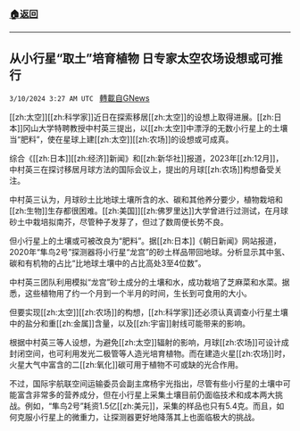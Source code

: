 ###  [:house:返回](README.md)
---


## 从小行星“取土”培育植物 日专家太空农场设想或可推行
`3/10/2024 3:27 AM UTC ` [轉載自GNews](https://gnews.org/articles/2380897)

[[zh:太空]][[zh:科学家]]近日在探索移居[[zh:太空]]的设想上取得进展。[[zh:日本]]冈山大学特聘教授中村英三提出，以[[zh:太空]]中漂浮的无数小行星上的土壤当“肥料”，使在星球上建[[zh:太空]][[zh:农场]]的设想或可成真。

综合《[[zh:日本]][[zh:经济]]新闻》和[[zh:新华社]]报道，2023年[[zh:12月]]，中村英三在探讨移居月球方法的国际会议上，提出的月球[[zh:农场]]构想备受关注。

中村英三认为，月球砂土比地球土壤所含的水、碳和其他养分要少，植物栽培和[[zh:生物]]生存都很困难。[[zh:美国]][[zh:佛罗里达]]大学曾进行过测试，在月球砂土中栽培拟南芥，尽管种子发芽了，但过了数周便长势不良。

但小行星上的土壤或可被改良为“肥料”。据[[zh:日本]]《朝日新闻》网站报道，2020年“隼鸟2号”探测器将小行星“龙宫”的砂土样品带回地球。分析显示其中氢、碳和有机物的占比“比地球土壤中的占比高处3至4位数”。

中村英三团队利用模拟“龙宫”砂土成分的土壤和水，成功栽培了芝麻菜和水菜。据悉，这些植物用了约一个月到一个半月的时间，生长到可食用的大小。

但要实现[[zh:太空]][[zh:农场]]的构想，[[zh:科学家]]还必须认真调查小行星土壤中的盐分和重[[zh:金属]]含量，以及[[zh:宇宙]]射线可能带来的影响。

根据中村英三等人设想，为避免[[zh:太空]]辐射的影响，月球[[zh:农场]]可设计成封闭空间，也可利用发光二极管等人造光培育植物。而在建造火星[[zh:农场]]时，火星大气中富含的二[[zh:氧化]]碳可用于植物不可或缺的光合作用。

不过，国际宇航联空间运输委员会副主席杨宇光指出，尽管有些小行星的土壤中可能富含非常多的营养成分，但在小行星上采集土壤目前仍面临技术和成本两大挑战。例如，“隼鸟2号”耗资1.5亿[[zh:美元]]，采集的样品也只有5.4克。而且，如何克服小行星上的微重力，让探测器更好地降落其上也面临极大的挑战。
